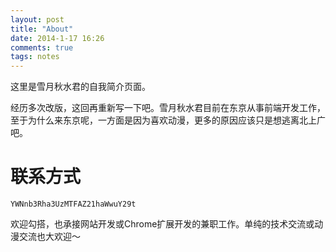 ```yaml
---
layout: post
title: "About"
date: 2014-1-17 16:26
comments: true
tags: notes
---
```


这里是雪月秋水君的自我简介页面。

经历多次改版，这回再重新写一下吧。雪月秋水君目前在东京从事前端开发工作，至于为什么来东京呢，一方面是因为喜欢动漫，更多的原因应该只是想逃离北上广吧。

# 联系方式

`YWNnb3Rha3UzMTFAZ21haWwuY29t`

欢迎勾搭，也承接网站开发或Chrome扩展开发的兼职工作。单纯的技术交流或动漫交流也大欢迎～
